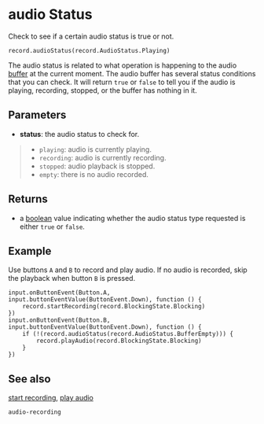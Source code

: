 # audio Status

Check to see if a certain audio status is true or not.

```sig
record.audioStatus(record.AudioStatus.Playing)
```

The audio status is related to what operation is happening to the audio [buffer](/types/buffer) at the current moment. The audio buffer has several status conditions that you can check. It will return `true` or `false` to tell you if the audio is playing, recording, stopped, or the buffer has nothing in it.

## Parameters

* **status**: the audio status to check for.
>* `playing`: audio is currently playing.
>* `recording`: audio is currently recording.
>* `stopped`: audio playback is stopped.
>* `empty`: there is no audio recorded.

## Returns

* a [boolean](/types/boolean) value indicating whether the audio status type requested is either `true` or `false`.

## Example

Use buttons `A` and `B` to record and play audio. If no audio is recorded, skip the playback when button `B` is pressed.

```blocks
input.onButtonEvent(Button.A, input.buttonEventValue(ButtonEvent.Down), function () {
    record.startRecording(record.BlockingState.Blocking)
})
input.onButtonEvent(Button.B, input.buttonEventValue(ButtonEvent.Down), function () {
    if (!(record.audioStatus(record.AudioStatus.BufferEmpty))) {
        record.playAudio(record.BlockingState.Blocking)
    }
})
```

## See also

[start recording](/reference/record/start-recording),
[play audio](/reference/record/play-audio)

```package
audio-recording
```

